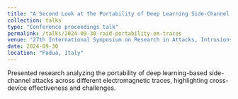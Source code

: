 ```yaml
---
title: "A Second Look at the Portability of Deep Learning Side-Channel Attacks over EM Traces"
collection: talks
type: "Conference proceedings talk"
permalink: /talks/2024-09-30-raid-portability-em-traces
venue: "27th International Symposium on Research in Attacks, Intrusions and Defenses (RAID)"
date: 2024-09-30
location: "Padua, Italy"
---
```


Presented research analyzing the portability of deep learning-based side-channel attacks across different electromagnetic traces, highlighting cross-device effectiveness and challenges.
